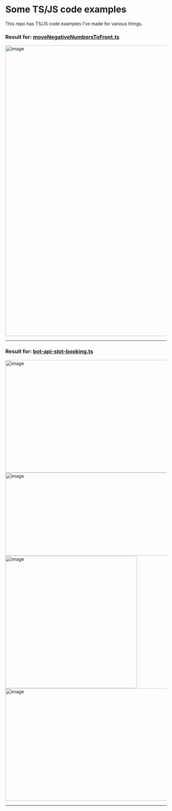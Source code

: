 # Some TS/JS code examples

This repo has TS/JS code examples I've made for various things.


### Result for: [moveNegativeNumbersToFront.ts](https://github.com/vitaliy-k-sdet/tasks_typescript_js/blob/main/moveNegativeNumbersToFront.ts)

<img width="1782" height="906" alt="image" src="https://github.com/user-attachments/assets/112b57db-971d-4d2d-8f22-1725fc6c6993" />

--------------------------------------------------------------------------------------------------------------------------------------------

### Result for: [bot-api-slot-booking.ts](https://github.com/vitaliy-k-sdet/tasks_typescript_js/blob/main/bot-api-slot-booking.ts)
<img width="1280" height="351" alt="image" src="https://github.com/user-attachments/assets/872361c5-0410-4e3f-9194-0d4bc8cf3d71" />

<img width="1280" height="259" alt="image" src="https://github.com/user-attachments/assets/9afc5618-4b16-4311-baa4-8f0aab02af13" />

<img width="411" height="413" alt="image" src="https://github.com/user-attachments/assets/33307285-5ae8-4925-8fb1-7f207987b797" />

<img width="660" height="351" alt="image" src="https://github.com/user-attachments/assets/9adb9aa2-5110-47c7-ae5e-c1551f6a8c76" />

--------------------------------------------------------------------------------------------------------------------------------------------

